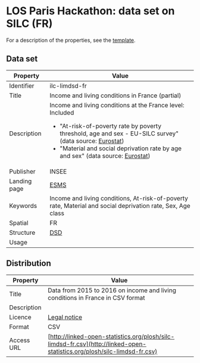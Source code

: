 # LOS Paris Hackathon: data set on SILC (FR) #

For a description of the properties, see the [template](dataset-description-template.md).

## Data set

| Property     | Value 
|--------------|----
| Identifier   | ilc-limdsd-fr
| Title        | Income and living conditions in France (partial)
| Description  | Income and living conditions at the France level: Included <ul><li>"At-risk-of-poverty rate by poverty threshold, age and sex - EU-SILC survey" (data source: [Eurostat](http://appsso.eurostat.ec.europa.eu/nui/show.do?dataset=ilc_li02&lang=en))</li><li>"Material and social deprivation rate by age and sex" (data source: [Eurostat](http://appsso.eurostat.ec.europa.eu/nui/show.do?dataset=ilc_mdsd07&lang=en))</li></ul>
| Publisher    | INSEE
| Landing page | [ESMS](http://ec.europa.eu/eurostat/cache/metadata/en/ilc_esms.htm)
| Keywords     | Income and living conditions, At-risk-of-poverty rate, Material and social deprivation rate, Sex, Age class
| Spatial      | FR
| Structure    | [DSD](https://github.com/LOS-ESSnet/Paris-Hackathon/blob/master/data/silc-fr-dsd?raw=true)
| Usage        | 


## Distribution

| Property     | Value 
|--------------|----
| Title        | Data from 2015 to 2016 on income and living conditions in France in CSV format
| Description  | 
| Licence      | [Legal notice](https://ec.europa.eu/info/legal-notice_en)
| Format       | CSV
| Access URL   | [http://linked-open-statistics.org/plosh/silc-limdsd-fr.csv](http://linked-open-statistics.org/plosh/silc-limdsd-fr.csv)
